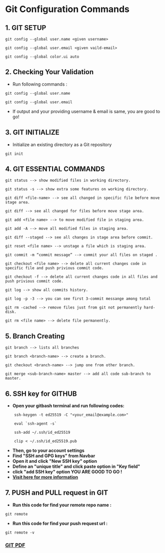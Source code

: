 # Git Configuration Commands

## 1. GIT SETUP

```
git config --global user.name <given username>

git config --global user.email <given vaild-email>

git config --global color.ui auto
```

## 2. Checking Your Validation 

* Run following commands : 

```
git config --global user.name

git config --global user.email

```

* If output and your providing username & email is same, you are good to go!

## 3. GIT INITIALIZE 

* Initialize an existing directory as a Git repository
````
git init
````

## 4. GIT ESSENTIAL COMMANDS 


```
git status --> show modified files in working directory.

git status -s --> show extra some features on working directory.

git diff <file-name> --> see all changed in specific file before move stage area.

git diff --> see all changed for files before move stage area.

git add <file name> --> to move modified file in staging area.

git add -A --> move all modified files in staging area.

git diff --staged --> see all changes in stage area before commit.

git reset <file name> --> unstage a file which is staging area. 

git commit -m “commit message” --> commit your all files on staged .

git checkout <file name> --> delete all current changes code in specific file and push privious commit code.

git checkout -f --> delete all current changes code in all files and push privious commit code.

git log --> show all commits history.

git log -p -3 --> you can see first 3-commit messange among total

git rm -cached --> remove files just from git not permanently hard-disk.

git rm <file name> --> delete file permanently.

```

## 5. Branch Creating

```
git branch --> lists all branches

git branch <branch-name> --> create a branch.

git checkout <branch-name> --> jump one from other branch. 

git merge <sub-branch-name> master --> add all code sub-branch to master.
```

## 6. SSH key for GITHUB
* **Open your gitbash terminal and run following codes:**
```
    ssh-keygen -t ed25519 -C "<your_email@example.com>"

    eval `ssh-agent -s`

    ssh-add ~/.ssh/id_ed25519

    clip < ~/.ssh/id_ed25519.pub

```
* **Then, go to your account settings**
* **Find "SSH and GPG keys" from Navbar**
* **Open it and click "New SSH key" option**
* **Define an "unique title" and click paste option in "Key field"**
* **click "add SSH key" option YOU ARE GOOD TO GO !**
* **[Visit here for more information](https://docs.github.com/en/github/authenticating-to-github/generating-a-new-ssh-key-and-adding-it-to-the-ssh-agent)**


## 7. PUSH and PULL request in GIT
* **Run this code for find your remote repo name :**
```
git remote
```

* **Run this code for find your push request url :**
```
git remote -v
```

### **[GIT PDF](https://education.github.com/git-cheat-sheet-education.pdf)**